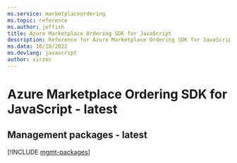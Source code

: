 ```yaml
---
ms.service: marketplaceordering
ms.topic: reference
ms.author: jeffish
title: Azure Marketplace Ordering SDK for JavaScript
description: Reference for Azure Marketplace Ordering SDK for JavaScript
ms.data: 10/18/2022
ms.devlang: javascript
author: xirzec
---
```

# Azure Marketplace Ordering SDK for JavaScript - latest

## Management packages - latest
[!INCLUDE [mgmt-packages](marketplace-ordering-mgmt-index.md)]